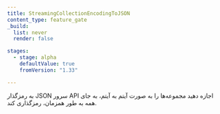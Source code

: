 ```yaml
---
title: StreamingCollectionEncodingToJSON
content_type: feature_gate
_build:
  list: never
  render: false

stages:
  - stage: alpha 
    defaultValue: true
    fromVersion: "1.33"

---
```

به رمزگذار JSON سرور API اجازه دهید مجموعه‌ها را به صورت آیتم به آیتم، به جای همه به طور همزمان، رمزگذاری کند.